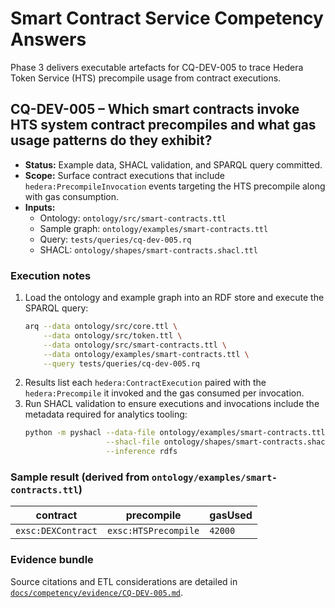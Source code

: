 # Smart Contract Service Competency Answers

Phase 3 delivers executable artefacts for CQ-DEV-005 to trace Hedera Token Service (HTS) precompile usage from contract executions.

## CQ-DEV-005 – Which smart contracts invoke HTS system contract precompiles and what gas usage patterns do they exhibit?

* **Status:** Example data, SHACL validation, and SPARQL query committed.
* **Scope:** Surface contract executions that include `hedera:PrecompileInvocation` events targeting the HTS precompile along with gas consumption.
* **Inputs:**
  * Ontology: `ontology/src/smart-contracts.ttl`
  * Sample graph: `ontology/examples/smart-contracts.ttl`
  * Query: `tests/queries/cq-dev-005.rq`
  * SHACL: `ontology/shapes/smart-contracts.shacl.ttl`

### Execution notes

1. Load the ontology and example graph into an RDF store and execute the SPARQL query:
   ```bash
   arq --data ontology/src/core.ttl \
       --data ontology/src/token.ttl \
       --data ontology/src/smart-contracts.ttl \
       --data ontology/examples/smart-contracts.ttl \
       --query tests/queries/cq-dev-005.rq
   ```
2. Results list each `hedera:ContractExecution` paired with the `hedera:Precompile` it invoked and the gas consumed per invocation.
3. Run SHACL validation to ensure executions and invocations include the metadata required for analytics tooling:
   ```bash
   python -m pyshacl --data-file ontology/examples/smart-contracts.ttl \
                     --shacl-file ontology/shapes/smart-contracts.shacl.ttl \
                     --inference rdfs
   ```

### Sample result (derived from `ontology/examples/smart-contracts.ttl`)

| contract | precompile | gasUsed |
| -------- | ---------- | ------- |
| `exsc:DEXContract` | `exsc:HTSPrecompile` | `42000` |

### Evidence bundle

Source citations and ETL considerations are detailed in [`docs/competency/evidence/CQ-DEV-005.md`](evidence/CQ-DEV-005.md).
